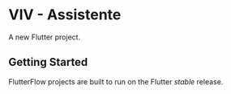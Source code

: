 # VIV - Assistente

A new Flutter project.

## Getting Started

FlutterFlow projects are built to run on the Flutter _stable_ release.
